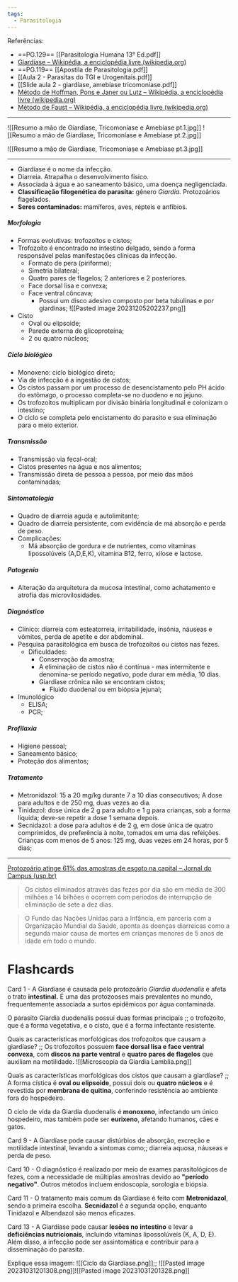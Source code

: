 ```yaml
---
tags:
  - Parasitologia
---
```

Referências: 
* ==PG.129== [[Parasitologia Humana 13° Ed.pdf]]
* [Giardíase – Wikipédia, a enciclopédia livre (wikipedia.org)](https://pt.wikipedia.org/wiki/Giard%C3%ADase)
* ==PG.119==  [[Apostila de Parasitologia.pdf]]
* [[Aula 2 - Parasitas do TGI e Urogenitais.pdf]]
* [[Slide aula 2 - giardíase, amebíase tricomoníase.pdf]]
* [Método de Hoffman, Pons e Janer ou Lutz – Wikipédia, a enciclopédia livre (wikipedia.org)](https://pt.wikipedia.org/wiki/M%C3%A9todo_de_Hoffman,_Pons_e_Janer_ou_Lutz)
* [Método de Faust – Wikipédia, a enciclopédia livre (wikipedia.org)](https://pt.wikipedia.org/wiki/M%C3%A9todo_de_Faust)
---
![[Resumo a mão de Giardíase, Tricomoníase e Amebíase pt.1.jpg]]
![[Resumo a mão de Giardíase, Tricomoníase e Amebíase pt.2.jpg]]

![[Resumo a mão de Giardíase, Tricomoníase e Amebíase pt.3.jpg]]







---

* Giardíase é o nome da infecção. 
* Diarreia. Atrapalha o desenvolvimento físico. 
* Associada à água e ao saneamento básico, uma doença negligenciada. 
* __Classificação filogenética do parasita:__ gênero *Giardia.* Protozoários flagelados.
* __Seres contaminados:__ mamíferos, aves, répteis e anfíbios. 
##### Morfologia
* Formas evolutivas: trofozoítos e cistos;
* Trofozoíto é encontrado no intestino delgado, sendo a forma responsável pelas manifestações clínicas da infecção. 
	* Formato de pera (piriforme); 
	* Simetria bilateral; 
	* Quatro pares de flagelos; 2 anteriores e 2 posteriores. 
	* Face dorsal lisa e convexa; 
	* Face ventral côncava; 
		* Possui um disco adesivo composto por beta tubulinas e por giardinas; 
![[Pasted image 20231205202237.png]]
* Cisto
	* Oval ou elipsoide; 
	* Parede externa de glicoproteína; 
	* 2 ou quatro núcleos; 
##### Ciclo biológico
* Monoxeno: ciclo biológico direto; 
* Via de infecção é a ingestão de cistos; 
* Os cistos passam por um processo de desencistamento pelo PH ácido do estômago, o processo completa-se no duodeno e no jejuno. 
* Os trofozoítos multiplicam por divisão binária longitudinal e colonizam o intestino; 
* O ciclo se completa pelo encistamento do parasito e sua eliminação para o meio exterior. 
##### Transmissão 
* Transmissão via fecal-oral; 
* Cistos presentes na água e nos alimentos;
* Transmissão direta de pessoa a pessoa, por meio das mãos contaminadas; 
##### Sintomatologia 
* Quadro de diarreia aguda e autolimitante;
* Quadro de diarreia persistente, com evidência de má absorção e perda de peso. 
* Complicações: 
	* Má absorção de gordura e de nutrientes, como vitaminas lipossolúveis (A,D,E,K), vitamina B12, ferro, xilose e lactose. 
##### Patogenia 
* Alteração da arquitetura da mucosa intestinal, como achatamento e atrofia das microvilosidades. 
##### Diagnóstico
* Clínico: diarreia com esteatorreia, irritabilidade, insônia, náuseas e vômitos, perda de apetite e dor abdominal. 
* Pesquisa parasitológica em busca de trofozoítos ou cistos nas fezes. 
	* Dificuldades: 
		* Conservação da amostra;
		* A eliminação de cistos não é contínua - mas intermitente e denomina-se período negativo, pode durar em média, 10 dias. 
		* Giardíase crônica não se encontram cistos; 
			* Fluido duodenal ou em biópsia jejunal;
* Imunológico
	* ELISA; 
	* PCR;
##### Profilaxia 
* Higiene pessoal; 
* Saneamento básico; 
* Proteção dos alimentos; 
##### Tratamento 
* Metronidazol: 15 a 20 mg/kg durante 7 a 10 dias consecutivos; A dose para adultos e de 250 mg, duas vezes ao dia.
* Tinidazol: dose única de 2 g para adulto e 1 g para crianças, sob a forma líquida; deve-se repetir a dose 1 semana depois. 
* Secnidazol: a dose para adultos é de 2 g, em dose única de quatro comprimidos, de preferência à noite, tomados em uma das refeições. Crianças com menos de 5 anos: 125 mg, duas vezes em 24 horas, por 5 dias;

---

[Protozoário atinge 61% das amostras de esgoto na capital – Jornal do Campus (usp.br)](http://www.jornaldocampus.usp.br/index.php/2014/11/protozoario-atinge-61-das-amostras-de-esgoto-na-capital/)

> Os cistos eliminados através das fezes por dia são em média de 300 milhões a 14 bilhões e ocorrem com períodos de interrupção de eliminação de sete a dez dias.

> O Fundo das Nações Unidas para a Infância, em parceria com a Organização Mundial da Saúde, aponta as doenças diarreicas como a segunda maior causa de mortes em crianças menores de 5 anos de idade em todo o mundo. 

# Flashcards
Card 1 - A Giardíase é causada pelo protozoário *Giardia duodenalis* e afeta o trato **intestinal.** É uma das protozooses mais prevalentes no mundo, frequentemente associada a surtos epidêmicos por água contaminada.
<!--SR:!2023-11-25,13,250-->

O parasito Giardia duodenalis possui duas formas principais ;; o trofozoíto, que é a forma vegetativa, e o cisto, que é a forma infectante resistente.
<!--SR:!2023-12-09,20,230-->

Quais as características morfológicas dos trofozoítos que causam a giardíase? ;; Os trofozoítos possuem __face dorsal lisa e face ventral convexa__, com __discos na parte ventral__ e __quatro pares de flagelos__ que auxiliam na motilidade. ![[Microscopia da Giardia Lamblia.png]]
<!--SR:!2023-11-29,7,210-->

Quais as características morfológicas dos cistos que causam a giardíase? ;; A forma cística é __oval ou elipsoide__, possui dois ou __quatro núcleos__ e é revestida por __membrana de quitina__, conferindo resistência ao ambiente fora do hospedeiro.
<!--SR:!2023-11-23,1,210-->

O ciclo de vida da Giardia duodenalis é **monoxeno**, infectando um único hospedeiro, mas também pode ser **eurixeno**, afetando humanos, cães e gatos.
<!--SR:!2023-11-29,17,290!2023-11-27,15,290-->


Card 9 - A Giardíase pode causar distúrbios de absorção, excreção e motilidade intestinal, levando a sintomas como;; diarreia aquosa, náuseas e perda de peso.
<!--SR:!2023-12-28,24,210-->

Card 10 - O diagnóstico é realizado por meio de exames parasitológicos de fezes, com a necessidade de múltiplas amostras devido ao **"período negativo"**. Outros métodos incluem endoscopia, sorologia e biópsia.
<!--SR:!2023-11-24,12,250-->

Card 11 - O tratamento mais comum da Giardíase é feito com **Metronidazol**, sendo a primeira escolha. **Secnidazol** é a segunda opção, enquanto Tinidazol e Albendazol são menos eficazes.
<!--SR:!2023-12-01,19,290!2023-11-28,16,290-->

Card 13 - A Giardíase pode causar **lesões no intestino** e levar a **deficiências nutricionais**, incluindo vitaminas lipossolúveis (K, A, D, E). Além disso, a infecção pode ser assintomática e contribuir para a disseminação do parasita.
<!--SR:!2023-11-26,14,290!2023-12-10,21,230-->

Explique essa imagem: ![[Ciclo da Giardíase.png]];; ![[Pasted image 20231031201308.png]]![[Pasted image 20231031201328.png]]
<!--SR:!2023-12-06,17,230-->

[^1]: 
[^2]: 
